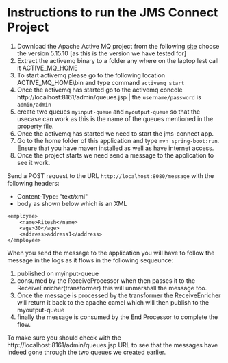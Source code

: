 # Instructions to run the JMS Connect Project 

1. Download the Apache Active MQ project from the following [site](https://activemq.apache.org/download.html) choose the version 5.15.10 [as this is the version we have tested for] 
2. Extract the activemq binary to a folder any where on the laptop lest call it ACTIVE_MQ_HOME 
3. To start activemq please go to the following location ACTIVE_MQ_HOME\bin and type command `activemq start` 
4. Once the activemq has started go to the activemq concole http://localhost:8161/admin/queues.jsp | the `username/password` is `admin/admin`
5. create two queues `myinput-queue` and `myoutput-queue` so that the usecase can work as this is the name of the queues mentioned in the property file.  
5. Once the activemq has started we need to start the jms-connect app. 
6. Go to the home folder of this application and type `mvn spring-boot:run`. Ensure that you have maven installed as well as have internet access. 
7. Once the project starts we need send a message to the application to see it work. 

Send a POST request to the URL `http://localhost:8080/message` with the following headers: 
* Content-Type: "text/xml"
* body as shown below which is an XML 

```
<employee>
	<name>Ritesh</name>
	<age>30</age>
	<address>address1</address>
</employee>
```  
When you send the message to the application you will have to follow the message in the logs as it flows in the following sequeunce: 
1. published on myinput-queue 
2. consumed by the ReceiveProcessor when then passes it to the ReceiveEnricher(transformer) this will unmarshall the message too. 
3. Once the message is processed by the transformer the ReceiveEnricher will return it back to the apache camel which will then publish to the myoutput-queue 
4. finally the message is consumed by the End Processor to complete the flow. 

To make sure you should check with the http://localhost:8161/admin/queues.jsp URL to see that the messages have indeed gone through the two queues we created earlier. 

